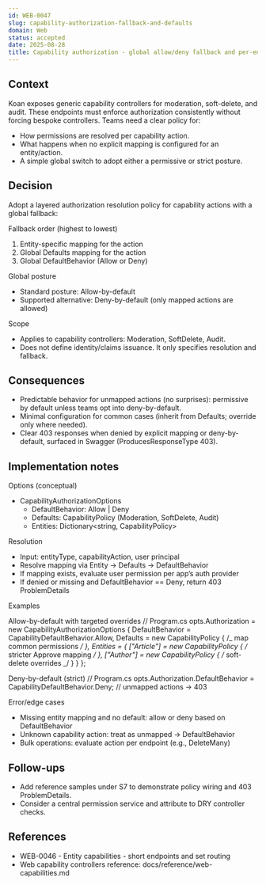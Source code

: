 ```yaml
---
id: WEB-0047
slug: capability-authorization-fallback-and-defaults
domain: Web
status: accepted
date: 2025-08-28
title: Capability authorization - global allow/deny fallback and per-entity defaults
---
```


## Context

Koan exposes generic capability controllers for moderation, soft-delete, and audit. These endpoints must enforce authorization consistently without forcing bespoke controllers. Teams need a clear policy for:

- How permissions are resolved per capability action.
- What happens when no explicit mapping is configured for an entity/action.
- A simple global switch to adopt either a permissive or strict posture.

## Decision

Adopt a layered authorization resolution policy for capability actions with a global fallback:

Fallback order (highest to lowest)

1. Entity-specific mapping for the action
2. Global Defaults mapping for the action
3. Global DefaultBehavior (Allow or Deny)

Global posture

- Standard posture: Allow-by-default
- Supported alternative: Deny-by-default (only mapped actions are allowed)

Scope

- Applies to capability controllers: Moderation, SoftDelete, Audit.
- Does not define identity/claims issuance. It only specifies resolution and fallback.

## Consequences

- Predictable behavior for unmapped actions (no surprises): permissive by default unless teams opt into deny-by-default.
- Minimal configuration for common cases (inherit from Defaults; override only where needed).
- Clear 403 responses when denied by explicit mapping or deny-by-default, surfaced in Swagger (ProducesResponseType 403).

## Implementation notes

Options (conceptual)

- CapabilityAuthorizationOptions
  - DefaultBehavior: Allow | Deny
  - Defaults: CapabilityPolicy (Moderation, SoftDelete, Audit)
  - Entities: Dictionary<string, CapabilityPolicy>

Resolution

- Input: entityType, capabilityAction, user principal
- Resolve mapping via Entity → Defaults → DefaultBehavior
- If mapping exists, evaluate user permission per app’s auth provider
- If denied or missing and DefaultBehavior == Deny, return 403 ProblemDetails

Examples

Allow-by-default with targeted overrides
// Program.cs
opts.Authorization = new CapabilityAuthorizationOptions
{
DefaultBehavior = CapabilityDefaultBehavior.Allow,
Defaults = new CapabilityPolicy { /_ map common permissions _/ },
Entities =
{
["Article"] = new CapabilityPolicy { /_ stricter Approve mapping _/ },
["Author"] = new CapabilityPolicy { /_ soft-delete overrides _/ }
}
};

Deny-by-default (strict)
// Program.cs
opts.Authorization.DefaultBehavior = CapabilityDefaultBehavior.Deny; // unmapped actions → 403

Error/edge cases

- Missing entity mapping and no default: allow or deny based on DefaultBehavior
- Unknown capability action: treat as unmapped → DefaultBehavior
- Bulk operations: evaluate action per endpoint (e.g., DeleteMany)

## Follow-ups

- Add reference samples under S7 to demonstrate policy wiring and 403 ProblemDetails.
- Consider a central permission service and attribute to DRY controller checks.

## References

- WEB-0046 - Entity capabilities - short endpoints and set routing
- Web capability controllers reference: docs/reference/web-capabilities.md
